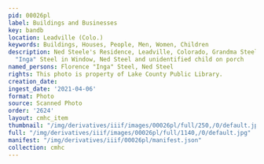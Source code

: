 ```yaml
---
pid: 00026pl
label: Buildings and Businesses
key: bandb
location: Leadville (Colo.)
keywords: Buildings, Houses, People, Men, Women, Children
description: Ned Steele's Residence, Leadville, Colorado, Grandma Steel and Florence
  "Inga" Steel in Window, Ned Steel and unidentified child on porch
named_persons: Florence "Inga" Steel, Ned Steel
rights: This photo is property of Lake County Public Library.
creation_date: 
ingest_date: '2021-04-06'
format: Photo
source: Scanned Photo
order: '2624'
layout: cmhc_item
thumbnail: "/img/derivatives/iiif/images/00026pl/full/250,/0/default.jpg"
full: "/img/derivatives/iiif/images/00026pl/full/1140,/0/default.jpg"
manifest: "/img/derivatives/iiif/00026pl/manifest.json"
collection: cmhc
---
```


